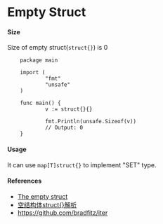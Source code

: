 # Empty Struct

#### Size
Size of empty struct(`struct{}`) is 0

        package main

        import (
                "fmt"
                "unsafe"
        )

        func main() {
                v := struct{}{}

                fmt.Println(unsafe.Sizeof(v))
                // Output: 0
        }

#### Usage
It can use `map[T]struct{}` to implement "SET" type.

#### References
* [The empty struct](http://dave.cheney.net/2014/03/25/the-empty-struct)
* [空结构体struct{}解析](http://www.golangtc.com/t/575442b8b09ecc02f7000057)
* <https://github.com/bradfitz/iter>              
